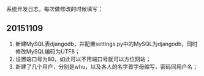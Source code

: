 系统开发日志，每次做修改的时候填写；

## 20151109

1. 新建MySQL表djangodb，并配置settings.py中的MySQL为djangodb，同时修改MySQL编码为UTF8；
2. 设置端口号为80，如此可以不用端口号就可以方位网站；
3. 新建了几个用户，分别是whu，以及各人的名字首字母缩写，密码同用户名；


